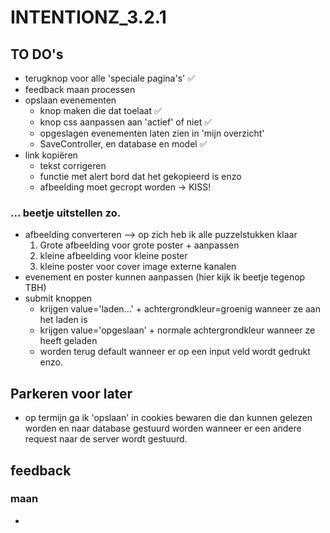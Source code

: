 # INTENTIONZ_3.2.1

## TO DO's

- terugknop voor alle 'speciale pagina's' ✅
- feedback maan processen
- opslaan evenementen
    - knop maken die dat toelaat ✅
    - knop css aanpassen aan 'actief' of niet ✅
    - opgeslagen evenementen laten zien in 'mijn overzicht'
    - SaveController, en database en model ✅
- link kopiëren
    - tekst corrigeren
    - functie met alert bord dat het gekopieerd is enzo
    - afbeelding moet gecropt worden -> KISS!

### ... beetje uitstellen zo.
- afbeelding converteren --> op zich heb ik alle puzzelstukken klaar
    1) Grote afbeelding voor grote poster + aanpassen
    2) kleine afbeelding voor kleine poster
    3) kleine poster voor cover image externe kanalen
- evenement en poster kunnen aanpassen (hier kijk ik beetje tegenop TBH)
- submit knoppen 
    - krijgen value='laden...' + achtergrondkleur=groenig wanneer ze aan het laden is
    - krijgen value='opgeslaan' + normale achtergrondkleur wanneer ze heeft geladen
    - worden terug default wanneer er op een input veld wordt gedrukt enzo.


## Parkeren voor later
- op termijn ga ik 'opslaan' in cookies bewaren die dan kunnen gelezen worden en naar database gestuurd worden wanneer er een andere request naar de server wordt gestuurd.

## feedback

### maan
- 